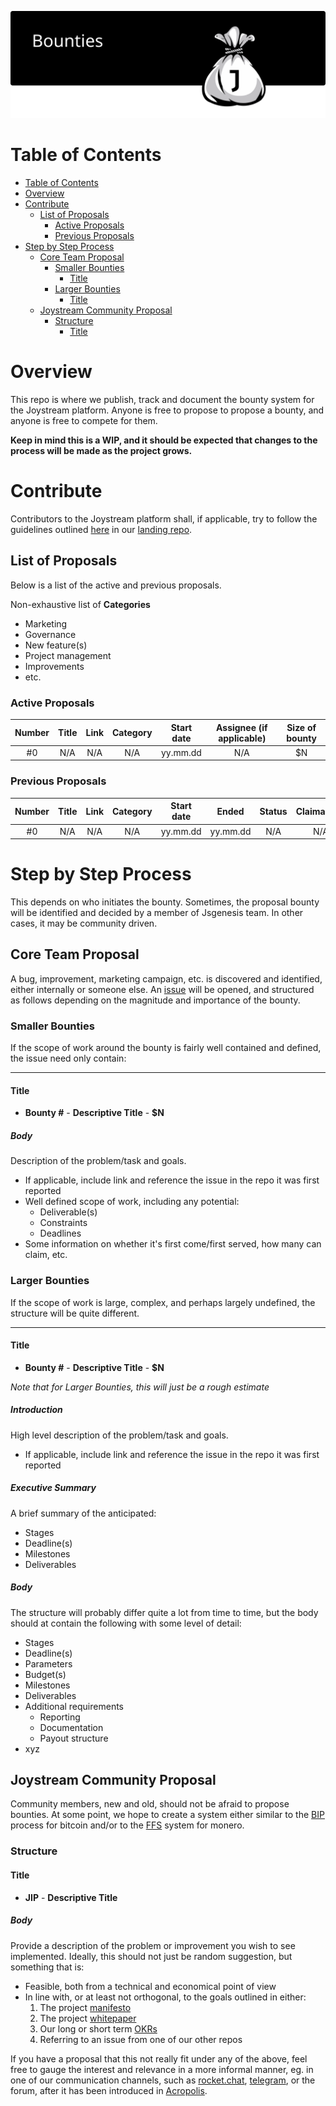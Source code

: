 <p align="center"><img src="img/bounties.svg"></p>



# Table of Contents
<!-- TOC START min:1 max:4 link:true asterisk:false update:true -->
- [Table of Contents](#table-of-contents)
- [Overview](#overview)
- [Contribute](#contribute)
  - [List of Proposals](#list-of-proposals)
    - [Active Proposals](#active-proposals)
    - [Previous Proposals](#previous-proposals)
- [Step by Step Process](#step-by-step-process)
  - [Core Team Proposal](#core-team-proposal)
    - [Smaller Bounties](#smaller-bounties)
      - [Title](#title)
    - [Larger Bounties](#larger-bounties)
      - [Title](#title-1)
  - [Joystream Community Proposal](#joystream-community-proposal)
    - [Structure](#structure)
      - [Title](#title-2)
<!-- TOC END -->




# Overview
This repo is where we publish, track and document the bounty system for the Joystream platform. Anyone is free to propose to propose a bounty, and anyone is free to compete for them.

**Keep in mind this is a WIP, and it should be expected that changes to the process will be made as the project grows.**

# Contribute

Contributors to the Joystream platform shall, if applicable, try to follow the guidelines outlined [here](https://github.com/Joystream/joystream#contribute) in our [landing repo](https://github.com/Joystream/joystream).

## List of Proposals

Below is a list of the active and previous proposals.

Non-exhaustive list of **Categories**
- Marketing
- Governance
- New feature(s)
- Project management
- Improvements
- etc.

### Active Proposals

| Number  |           Title              | Link                  | Category         | Start date  |Assignee (if applicable) | Size of bounty |
|:-------:|:----------------------------:|:---------------------:|:----------------:|:-----------:|:-----------------------:|:--------------:|
| #0      | N/A                          | N/A                   |   N/A            |  yy.mm.dd   |        N/A              |     $N         |


### Previous Proposals

| Number  |           Title              | Link                  | Category         | Start date  | Ended    | Status   | Claimant(s)     | Size of bounty |
|:-------:|:----------------------------:|:---------------------:|:----------------:|:-----------:|:--------:|:--------:|:---------------:|:--------------:|
| #0      | N/A                          | N/A                   |   N/A            |  yy.mm.dd   | yy.mm.dd |   N/A    |   N/A           |     $N         |


# Step by Step Process

This depends on who initiates the bounty. Sometimes, the proposal bounty will be identified and decided by a member of Jsgenesis team. In other cases, it may be community driven.

## Core Team Proposal

A bug, improvement, marketing campaign, etc. is discovered and identified, either internally or someone else. An [issue](issue) will be opened, and structured as follows depending on the magnitude and importance of the bounty.

### Smaller Bounties

If the scope of work around the bounty is fairly well contained and defined, the issue need only contain:

---

#### Title

- **Bounty #** - **Descriptive Title** - **$N**

##### Body

Description of the problem/task and goals.
- If applicable, include link and reference the issue in the repo it was first reported
- Well defined scope of work, including any potential:
  - Deliverable(s)
  - Constraints
  - Deadlines
- Some information on whether it's first come/first served, how many can claim, etc.


### Larger Bounties

If the scope of work is large, complex, and perhaps largely undefined, the structure will be quite different.

---

#### Title

- **Bounty #** - **Descriptive Title** - **$N**

*Note that for Larger Bounties, this will just be a rough estimate*

##### Introduction

High level description of the problem/task and goals.
  - If applicable, include link and reference the issue in the repo it was first reported

##### Executive Summary

A brief summary of the anticipated:
  - Stages
  - Deadline(s)
  - Milestones
  - Deliverables

##### Body

The structure will probably differ quite a lot from time to time, but the body should at contain the following with some level of detail:
  - Stages
  - Deadline(s)
  - Parameters
  - Budget(s)
  - Milestones
  - Deliverables
  - Additional requirements
    - Reporting
    - Documentation
    - Payout structure
  - xyz

## Joystream Community Proposal

Community members, new and old, should not be afraid to propose bounties. At some point, we hope to create a system either similar to the [BIP](https://github.com/bitcoin/bips) process for bitcoin and/or to the [FFS](https://forum.getmonero.org/9/work-in-progress) system for monero.

### Structure

#### Title

- **JIP** - **Descriptive Title**

##### Body

Provide a description of the problem or improvement you wish to see implemented. Ideally, this should not just be random suggestion, but something that is:
- Feasible, both from a technical and economical point of view
- In line with, or at least not orthogonal, to the goals outlined in either:
    1. The project [manifesto](https://github.com/Joystream/manifesto)
    2. The project [whitepaper](https://github.com/Joystream/whitepaper)
    3. Our long or short term [OKRs](https://github.com/Joystream/joystream/tree/master/okrs)
    4. Referring to an issue from one of our other repos

If you have a proposal that this not really fit under any of the above, feel free to gauge the interest and relevance in a more informal manner, eg. in one of our communication channels, such as [rocket.chat](https://chat.joystream.org/home), [telegram](https://t.me/JoyStreamOfficial), or the forum, after it has been introduced in [Acropolis](https://github.com/Joystream/joystream/tree/master/testnets/acropolis).
